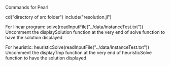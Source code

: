 Commands for Pearl

cd("directory of src folder")
include("resolution.jl")

For linear program:
solve(readInputFile("../data/instanceTest.txt"))
Uncomment the displaySolution function at the very end of solve function to have the solution displayed

For heuristic:
heuristicSolve(readInputFile("../data/instanceTest.txt"))
Uncomment the displayTmp function at the very end of heuristicSolve function to have the solution displayed
